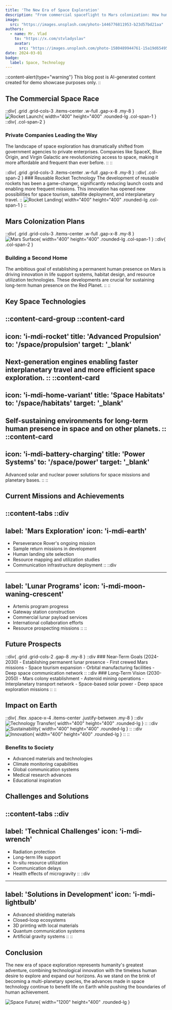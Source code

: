 ```yaml
---
title: 'The New Era of Space Exploration'
description: "From commercial spaceflight to Mars colonization: How humanity is becoming a multi-planetary species"
image:
  src: "https://images.unsplash.com/photo-1446776811953-b23d57bd21aa"
authors:
  - name: Mr. Vlad
    to: "https://x.com/stvladyslav"
    avatar:
      src: "https://images.unsplash.com/photo-1580489944761-15a19d654956?w=128&h=128&fit=crop"
date: 2024-03-01
badge:
  label: Space, Technology
---
```


::content-alert{type="warning"}
This blog post is AI-generated content created for demo showcase purposes only.
::

## The Commercial Space Race

::div{ .grid .grid-cols-3 .items-center .w-full .gap-x-8 .my-8 }
  ![Rocket Launch](https://images.unsplash.com/photo-1516849841032-87cbac4d88f7?w=400&h=400){ width="400" height="400" .rounded-lg .col-span-1 }
  ::div{ .col-span-2 }
  ### Private Companies Leading the Way
  The landscape of space exploration has dramatically shifted from government agencies to private enterprises. Companies like SpaceX, Blue Origin, and Virgin Galactic are revolutionizing access to space, making it more affordable and frequent than ever before.
  ::
::

::div{ .grid .grid-cols-3 .items-center .w-full .gap-x-8 .my-8 }
  ::div{ .col-span-2 }
    ### Reusable Rocket Technology
    The development of reusable rockets has been a game-changer, significantly reducing launch costs and enabling more frequent missions. This innovation has opened new possibilities for space tourism, satellite deployment, and interplanetary travel.
  ::
  ![Rocket Landing](https://images.unsplash.com/photo-1541185933-ef5d8ed016c2?w=400&h=400){ width="400" height="400" .rounded-lg .col-span-1 }
::

## Mars Colonization Plans

::div{ .grid .grid-cols-3 .items-center .w-full .gap-x-8 .my-8 }
  ![Mars Surface](https://images.unsplash.com/photo-1614728894747-a83421e2b9c9?w=400&h=400){ width="400" height="400" .rounded-lg .col-span-1 }
  ::div{ .col-span-2 }
  ### Building a Second Home
  The ambitious goal of establishing a permanent human presence on Mars is driving innovation in life support systems, habitat design, and resource utilization technologies. These developments are crucial for sustaining long-term human presence on the Red Planet.
  ::
::

## Key Space Technologies

::content-card-group
  ::content-card
  ---
  icon: 'i-mdi-rocket'
  title: 'Advanced Propulsion'
  to: '/space/propulsion'
  target: '_blank'
  ---
  Next-generation engines enabling faster interplanetary travel and more efficient space exploration.
  ::
  ::content-card
  ---
  icon: 'i-mdi-home-variant'
  title: 'Space Habitats'
  to: '/space/habitats'
  target: '_blank'
  ---
  Self-sustaining environments for long-term human presence in space and on other planets.
  ::
  ::content-card
  ---
  icon: 'i-mdi-battery-charging'
  title: 'Power Systems'
  to: '/space/power'
  target: '_blank'
  ---
  Advanced solar and nuclear power solutions for space missions and planetary bases.
  ::
::

## Current Missions and Achievements

::content-tabs
  ::div
  ---
  label: 'Mars Exploration'
  icon: 'i-mdi-earth'
  ---
  - Perseverance Rover's ongoing mission
  - Sample return missions in development
  - Human landing site selection
  - Resource mapping and utilization studies
  - Communication infrastructure deployment
  ::
  ::div
  ---
  label: 'Lunar Programs'
  icon: 'i-mdi-moon-waning-crescent'
  ---
  - Artemis program progress
  - Gateway station construction
  - Commercial lunar payload services
  - International collaboration efforts
  - Resource prospecting missions
  ::
::

## Future Prospects

::div{ .grid .grid-cols-2 .gap-8 .my-8 }
  ::div
    ### Near-Term Goals (2024-2030)
    - Establishing permanent lunar presence
    - First crewed Mars missions
    - Space tourism expansion
    - Orbital manufacturing facilities
    - Deep space communication network
  ::
  ::div
    ### Long-Term Vision (2030-2050)
    - Mars colony establishment
    - Asteroid mining operations
    - Interplanetary transport network
    - Space-based solar power
    - Deep space exploration missions
  ::
::

## Impact on Earth

::div{ .flex .space-x-4 .items-center .justify-between .my-8 }
  ::div
    ![Technology Transfer](https://images.unsplash.com/photo-1451187580459-43490279c0fa?w=400&h=400){ width="400" height="400" .rounded-lg }
  ::
  ::div
    ![Sustainability](https://images.unsplash.com/photo-1472214103451-9374bd1c798e?w=400&h=400){ width="400" height="400" .rounded-lg }
  ::
  ::div
    ![Innovation](https://images.unsplash.com/photo-1485827404703-89b55fcc595e?w=400&h=400){ width="400" height="400" .rounded-lg }
  ::
::

### Benefits to Society
- Advanced materials and technologies
- Climate monitoring capabilities
- Global communication systems
- Medical research advances
- Educational inspiration

## Challenges and Solutions

::content-tabs
  ::div
  ---
  label: 'Technical Challenges'
  icon: 'i-mdi-wrench'
  ---
  - Radiation protection
  - Long-term life support
  - In-situ resource utilization
  - Communication delays
  - Health effects of microgravity
  ::
  ::div
  ---
  label: 'Solutions in Development'
  icon: 'i-mdi-lightbulb'
  ---
  - Advanced shielding materials
  - Closed-loop ecosystems
  - 3D printing with local materials
  - Quantum communication systems
  - Artificial gravity systems
  ::
::

## Conclusion

The new era of space exploration represents humanity's greatest adventure, combining technological innovation with the timeless human desire to explore and expand our horizons. As we stand on the brink of becoming a multi-planetary species, the advances made in space technology continue to benefit life on Earth while pushing the boundaries of human achievement.

![Space Future](https://images.unsplash.com/photo-1446776811953-b23d57bd21aa?w=1200&h=400){ width="1200" height="400" .rounded-lg } 